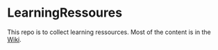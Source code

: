 # LearningRessoures
This repo is to collect learning ressources. Most of the content is in the [Wiki](https://github.com/pythonistas-nl/LearningRessoures/wiki). 
